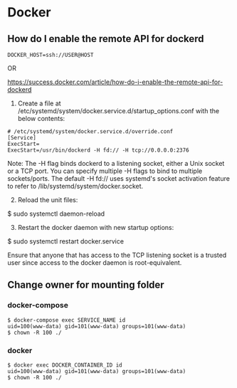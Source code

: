 # Docker
## How do I enable the remote API for dockerd

```
DOCKER_HOST=ssh://USER@HOST
```
OR 

https://success.docker.com/article/how-do-i-enable-the-remote-api-for-dockerd

1. Create a file at /etc/systemd/system/docker.service.d/startup_options.conf with the below contents:

```
# /etc/systemd/system/docker.service.d/override.conf
[Service]
ExecStart=
ExecStart=/usr/bin/dockerd -H fd:// -H tcp://0.0.0.0:2376
```

Note: The -H flag binds dockerd to a listening socket, either a Unix socket or a TCP port. You can specify multiple -H flags to bind to multiple sockets/ports. The default -H fd:// uses systemd's socket activation feature to refer to /lib/systemd/system/docker.socket.

2. Reload the unit files:

$ sudo systemctl daemon-reload

3. Restart the docker daemon with new startup options:

$ sudo systemctl restart docker.service

Ensure that anyone that has access to the TCP listening socket is a trusted user since access to the docker daemon is root-equivalent.

## Change owner for mounting folder
### docker-compose 
```
$ docker-compose exec SERVICE_NAME id
uid=100(www-data) gid=101(www-data) groups=101(www-data)
$ chown -R 100 ./
```
### docker
```
$ docker exec DOCKER_CONTAINER_ID id
uid=100(www-data) gid=101(www-data) groups=101(www-data)
$ chown -R 100 ./
```


